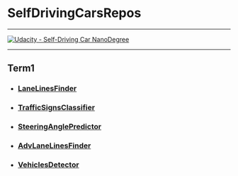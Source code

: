 # SelfDrivingCarsRepos
---

[![Udacity - Self-Driving Car NanoDegree](https://s3.amazonaws.com/udacity-sdc/github/shield-carnd.svg)](http://www.udacity.com/drive)

---

## Term1

* ### [LaneLinesFinder](https://github.com/georgosgeorgos/LaneLinesFinder)

* ### [TrafficSignsClassifier](https://github.com/georgosgeorgos/TrafficSignsClassifier)

* ### [SteeringAnglePredictor](https://github.com/georgosgeorgos/BehavioralCloning)

* ### [AdvLaneLinesFinder](https://github.com/georgosgeorgos/AdvLaneLinesFinder)

* ### [VehiclesDetector](https://github.com/georgosgeorgos/VehiclesDetector)

